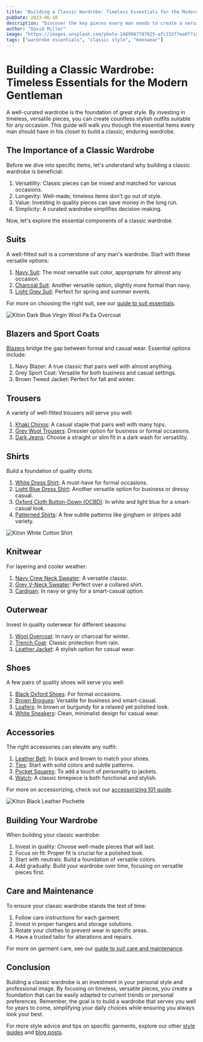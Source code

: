 ```yaml
---
title: "Building a Classic Wardrobe: Timeless Essentials for the Modern Gentleman"
pubDate: 2023-06-10
description: "Discover the key pieces every man needs to create a versatile and timeless wardrobe that never goes out of style."
author: "David Miller"
image: "https://images.unsplash.com/photo-1489987707025-afc232f7ea0f?ixlib=rb-4.0.3&ixid=M3wxMjA3fDB8MHxwaG90by1wYWdlfHx8fGVufDB8fHx8fA%3D%3D&auto=format&fit=crop&w=1000&q=80"
tags: ["wardrobe essentials", "classic style", "menswear"]
---
```


# Building a Classic Wardrobe: Timeless Essentials for the Modern Gentleman

A well-curated wardrobe is the foundation of great style. By investing in timeless, versatile pieces, you can create countless stylish outfits suitable for any occasion. This guide will walk you through the essential items every man should have in his closet to build a classic, enduring wardrobe.

## The Importance of a Classic Wardrobe

Before we dive into specific items, let's understand why building a classic wardrobe is beneficial:

1. Versatility: Classic pieces can be mixed and matched for various occasions.
2. Longevity: Well-made, timeless items don't go out of style.
3. Value: Investing in quality pieces can save money in the long run.
4. Simplicity: A curated wardrobe simplifies decision-making.

Now, let's explore the essential components of a classic wardrobe.

## Suits

A well-fitted suit is a cornerstone of any man's wardrobe. Start with these versatile options:

1. [Navy Suit](https://2men.it/collections/suits): The most versatile suit color, appropriate for almost any occasion.
2. [Charcoal Suit](https://2men.it/collections/suits): Another versatile option, slightly more formal than navy.
3. [Light Grey Suit](https://2men.it/collections/suits): Perfect for spring and summer events.

For more on choosing the right suit, see our [guide to suit essentials](/guides/suit-essentials).

![Kiton Dark Blue Virgin Wool Pa Ea Overcoat](https://2men.it/cdn/shop/files/7cfb97a73e22c37a4ee591a1c26d3c83.jpg?v=1725609397&width=533)

## Blazers and Sport Coats

[Blazers](https://2men.it/collections/blazers) bridge the gap between formal and casual wear. Essential options include:

1. Navy Blazer: A true classic that pairs well with almost anything.
2. Grey Sport Coat: Versatile for both business and casual settings.
3. Brown Tweed Jacket: Perfect for fall and winter.

## Trousers

A variety of well-fitted trousers will serve you well:

1. [Khaki Chinos](https://2men.it/collections/pants): A casual staple that pairs well with many tops.
2. [Grey Wool Trousers](https://2men.it/collections/pants): Dressier option for business or formal occasions.
3. [Dark Jeans](https://2men.it/collections/jeans): Choose a straight or slim fit in a dark wash for versatility.

## Shirts

Build a foundation of quality shirts:

1. [White Dress Shirt](https://2men.it/collections/shirts): A must-have for formal occasions.
2. [Light Blue Dress Shirt](https://2men.it/collections/shirts): Another versatile option for business or dressy casual.
3. [Oxford Cloth Button-Down (OCBD)](https://2men.it/collections/shirts): In white and light blue for a smart-casual look.
4. [Patterned Shirts](https://2men.it/collections/shirts): A few subtle patterns like gingham or stripes add variety.

![Kiton White Cotton Shirt](https://2men.it/cdn/shop/files/30865db68aa6160222be69860186d1dc.jpg?v=1721911486&width=533)

## Knitwear

For layering and cooler weather:

1. [Navy Crew Neck Sweater](https://2men.it/collections/sweaters): A versatile classic.
2. [Grey V-Neck Sweater](https://2men.it/collections/sweaters): Perfect over a collared shirt.
3. [Cardigan](https://2men.it/collections/cardigans): In navy or grey for a smart-casual option.

## Outerwear

Invest in quality outerwear for different seasons:

1. [Wool Overcoat](https://2men.it/collections/overcoats): In navy or charcoal for winter.
2. [Trench Coat](https://2men.it/collections/coats): Classic protection from rain.
3. [Leather Jacket](https://2men.it/collections/jackets): A stylish option for casual wear.

## Shoes

A few pairs of quality shoes will serve you well:

1. [Black Oxford Shoes](https://2men.it/collections/shoes): For formal occasions.
2. [Brown Brogues](https://2men.it/collections/shoes): Versatile for business and smart-casual.
3. [Loafers](https://2men.it/collections/loafers): In brown or burgundy for a relaxed yet polished look.
4. [White Sneakers](https://2men.it/collections/sneakers): Clean, minimalist design for casual wear.

## Accessories

The right accessories can elevate any outfit:

1. [Leather Belt](https://2men.it/collections/accessories): In black and brown to match your shoes.
2. [Ties](https://2men.it/collections/accessories): Start with solid colors and subtle patterns.
3. [Pocket Squares](https://2men.it/collections/accessories): To add a touch of personality to jackets.
4. [Watch](https://2men.it/collections/watches): A classic timepiece is both functional and stylish.

For more on accessorizing, check out our [accessorizing 101 guide](/guides/accessorizing-101).

![Kiton Black Leather Pochette](https://2men.it/cdn/shop/files/8fab9d01b8cd591cfd87dc5932419df7.jpg?v=1722938033&width=533)

## Building Your Wardrobe

When building your classic wardrobe:

1. Invest in quality: Choose well-made pieces that will last.
2. Focus on fit: Proper fit is crucial for a polished look.
3. Start with neutrals: Build a foundation of versatile colors.
4. Add gradually: Build your wardrobe over time, focusing on versatile pieces first.

## Care and Maintenance

To ensure your classic wardrobe stands the test of time:

1. Follow care instructions for each garment.
2. Invest in proper hangers and storage solutions.
3. Rotate your clothes to prevent wear in specific areas.
4. Have a trusted tailor for alterations and repairs.

For more on garment care, see our [guide to suit care and maintenance](/blog/suit-care-and-maintenance).

## Conclusion

Building a classic wardrobe is an investment in your personal style and professional image. By focusing on timeless, versatile pieces, you create a foundation that can be easily adapted to current trends or personal preferences. Remember, the goal is to build a wardrobe that serves you well for years to come, simplifying your daily choices while ensuring you always look your best.

For more style advice and tips on specific garments, explore our other [style guides](/guides) and [blog posts](/blog).